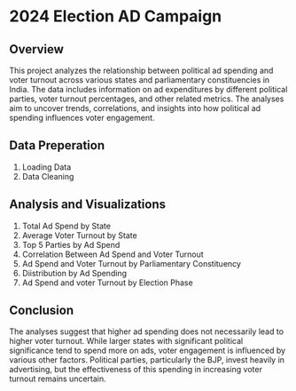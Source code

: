 # 2024 Election AD Campaign 

## Overview

This project analyzes the relationship between political ad spending and voter turnout across various states and parliamentary constituencies in India. The data includes information on ad expenditures by different political parties, voter turnout percentages, and other related metrics. The analyses aim to uncover trends, correlations, and insights into how political ad spending influences voter engagement.

## Data Preperation

1. Loading Data
2. Data Cleaning

## Analysis and Visualizations

1. Total Ad Spend by State
2. Average Voter Turnout by State
3. Top 5 Parties by Ad Spend
4. Correlation Between Ad Spend and Voter Turnout
5. Ad Spend and Voter Turnout by Parliamentary Constituency
6. Diistribution by Ad Spending
7. Ad Spend and voter Turnout by Election Phase

## Conclusion

The analyses suggest that higher ad spending does not necessarily lead to higher voter turnout. While larger states with significant political significance tend to spend more on ads, voter engagement is influenced by various other factors. Political parties, particularly the BJP, invest heavily in advertising, but the effectiveness of this spending in increasing voter turnout remains uncertain.
